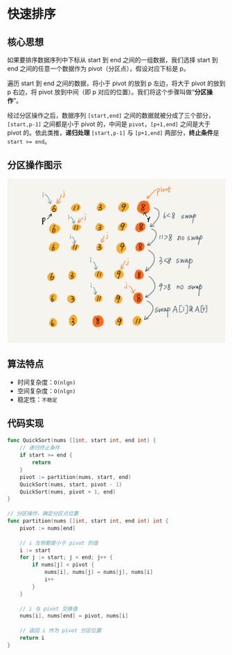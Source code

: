 # 快速排序

## 核心思想

如果要排序数据序列中下标从 start 到 end 之间的一组数据，我们选择 start 到 end 之间的任意一个数据作为 pivot（分区点），假设对应下标是 p。

遍历 start 到 end 之间的数据，将小于 pivot 的放到 p 左边，将大于 pivot 的放到 p 右边，将 pivot 放到中间（即 p 对应的位置）。我们将这个步骤叫做“**分区操作**”。

经过分区操作之后，数据序列 `[start,end]` 之间的数据就被分成了三个部分，`[start,p-1]` 之间都是小于 pivot 的，中间是 `pivot`，`[p+1,end]` 之间是大于 pivot 的。依此类推，**递归处理** `[start,p-1]` 与 `[p+1,end]` 两部分，**终止条件**是 `start >= end`。

## 分区操作图示

![快排-分区操作](../static/quick_sort.png)

## 算法特点

- 时间复杂度：`O(nlgn)`
- 空间复杂度：`O(nlgn)`
- 稳定性：`不稳定`

## 代码实现

```go
func QuickSort(nums []int, start int, end int) {
    // 递归终止条件
    if start >= end {
        return
    }
    pivot := partition(nums, start, end)
    QuickSort(nums, start, pivot - 1)
    QuickSort(nums, pivot + 1, end)
}

// 分区操作，确定分区点位置
func partition(nums []int, start int, end int) int {
    pivot := nums[end]
    
    // i 左侧都是小于 pivot 的值
    i := start
    for j := start; j < end; j++ {
        if nums[j] < pivot {
            nums[i], nums[j] = nums[j], nums[i]
            i++
        }
    }

    // i 与 pivot 交换值
    nums[i], nums[end] = pivot, nums[i]
    
    // 返回 i 作为 pivot 分区位置
    return i
}
```